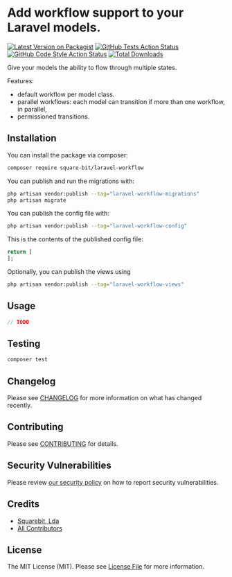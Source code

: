 # Add workflow support to your Laravel models.

[![Latest Version on Packagist](https://img.shields.io/packagist/v/square-bit/laravel-workflow.svg?style=flat-square)](https://packagist.org/packages/square-bit/laravel-workflow)
[![GitHub Tests Action Status](https://img.shields.io/github/actions/workflow/status/square-bit/laravel-workflow/run-tests.yml?branch=main&label=tests&style=flat-square)](https://github.com/square-bit/laravel-workflow/actions?query=workflow%3Arun-tests+branch%3Amain)
[![GitHub Code Style Action Status](https://img.shields.io/github/actions/workflow/status/square-bit/laravel-workflow/fix-php-code-style-issues.yml?branch=main&label=code%20style&style=flat-square)](https://github.com/square-bit/laravel-workflow/actions?query=workflow%3A"Fix+PHP+code+style+issues"+branch%3Amain)
[![Total Downloads](https://img.shields.io/packagist/dt/square-bit/laravel-workflow.svg?style=flat-square)](https://packagist.org/packages/square-bit/laravel-workflow)

Give your models the ability to flow through multiple states.

Features:

- default workflow per model class.
- parallel workflows: each model can transition if more than one workflow, in parallel,
- permissioned transitions.

## Installation

You can install the package via composer:

```bash
composer require square-bit/laravel-workflow
```

You can publish and run the migrations with:

```bash
php artisan vendor:publish --tag="laravel-workflow-migrations"
php artisan migrate
```

You can publish the config file with:

```bash
php artisan vendor:publish --tag="laravel-workflow-config"
```

This is the contents of the published config file:

```php
return [
];
```

Optionally, you can publish the views using

```bash
php artisan vendor:publish --tag="laravel-workflow-views"
```

## Usage

```php
// TODO
```

## Testing

```bash
composer test
```

## Changelog

Please see [CHANGELOG](CHANGELOG.md) for more information on what has changed recently.

## Contributing

Please see [CONTRIBUTING](CONTRIBUTING.md) for details.

## Security Vulnerabilities

Please review [our security policy](../../security/policy) on how to report security vulnerabilities.

## Credits

- [Squarebit, Lda](https://github.com/square-bit)
- [All Contributors](../../contributors)

## License

The MIT License (MIT). Please see [License File](LICENSE.md) for more information.
